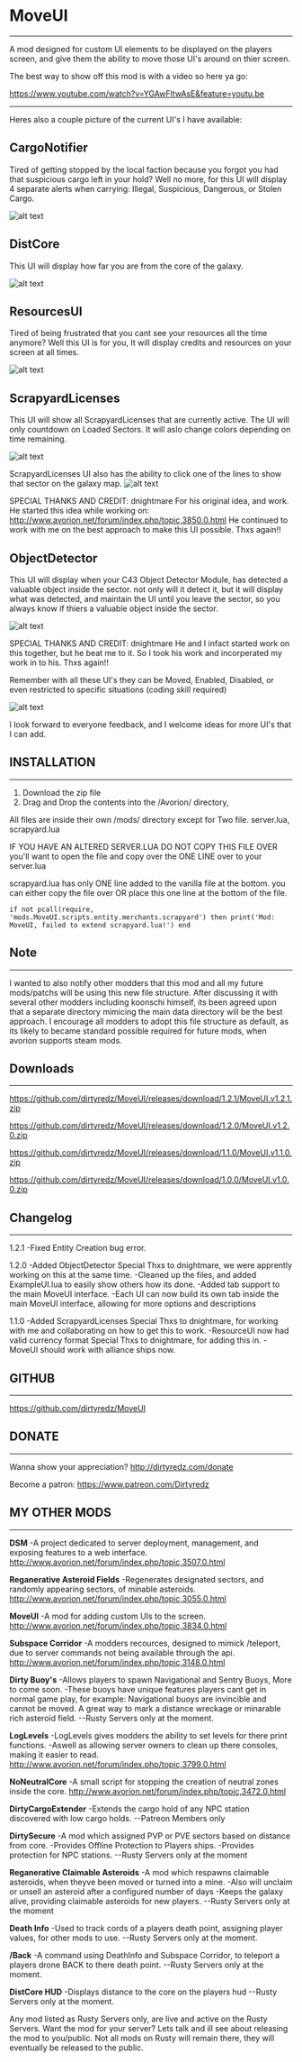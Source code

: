 # MoveUI

___
A mod designed for custom UI elements to be displayed on the players screen, and give them the ability to move those UI's around on thier screen.

The best way to show off this mod is with a video so here ya go:

https://www.youtube.com/watch?v=YGAwFltwAsE&feature=youtu.be
___

Heres also a couple picture of the current UI's I have available:

## CargoNotifier
Tired of getting stopped by the local faction because you forgot you had that suspicious cargo left in your hold?
Well no more, for this UI will display 4 separate alerts when carrying: Illegal, Suspicious, Dangerous, or Stolen Cargo.

![alt text](https://imgur.com/L3vK83V.png)


## DistCore
This UI will display how far you are from the core of the galaxy.

![alt text](https://imgur.com/HOwmJjF.png)


## ResourcesUI
Tired of being frustrated that you cant see your resources all the time anymore?
Well this UI is for you, It will display credits and resources on your screen at all times.

![alt text](https://imgur.com/w7rYjMM.png)

## ScrapyardLicenses
This UI will show all ScrapyardLicenses that are currently active.
The UI will only countdown on Loaded Sectors.
It will aslo change colors depending on time remaining.

![alt text](https://imgur.com/R26PXPS.png)

ScrapyardLicenses UI also has the ability to click one of the lines to show that sector on the galaxy map.
![alt text](https://imgur.com/SYqJIAy.png)

SPECIAL THANKS AND CREDIT: dnightmare
For his original idea, and work. He started this idea while working on: http://www.avorion.net/forum/index.php/topic,3850.0.html
He continued to work with me on the best approach to make this UI possible.
Thxs again!!

## ObjectDetector
This UI will display when your C43 Object Detector Module, has detected a valuable object inside the sector.
not only will it detect it, but it will display what was detected, and maintain the UI until you leave the sector, so you always know if thiers a valuable object inside the sector.

![alt text](https://imgur.com/6gdhrMw.png)

SPECIAL THANKS AND CREDIT: dnightmare
He and I infact started work on this together, but he beat me to it.
So I took his work and incorperated my work in to his.
Thxs again!!

Remember with all these UI's they can be Moved, Enabled, Disabled, or even restricted to specific situations (coding skill required)

![alt text](https://imgur.com/oy5WRlG.png)

I look forward to everyone feedback, and I welcome ideas for more UI's that I can add.

## INSTALLATION
___
1. Download the zip file
2. Drag and Drop the contents into the /Avorion/ directory,

All files are inside their own /mods/ directory except for Two file.
server.lua,
scrapyard.lua

IF YOU HAVE AN ALTERED SERVER.LUA DO NOT COPY THIS FILE OVER
you'll want to open the file and copy over the ONE LINE over to your server.lua

scrapyard.lua has only ONE line added to the vanilla file at the bottom.
you can either copy the file over OR place this one line at the bottom of the file.

    if not pcall(require, 'mods.MoveUI.scripts.entity.merchants.scrapyard') then print('Mod: MoveUI, failed to extend scrapyard.lua!') end

## Note
___
I wanted to also notify other modders that this mod and all my future mods/patchs will be using this new file structure.
After discussing it with several other modders including koonschi himself, its been agreed upon that a separate directory mimicing the main data directory will be the best approach.
I encourage all modders to adopt this file structure as default, as its likely to became standard possible required for future mods, when avorion supports steam mods.

## Downloads
___
https://github.com/dirtyredz/MoveUI/releases/download/1.2.1/MoveUI.v1.2.1.zip

https://github.com/dirtyredz/MoveUI/releases/download/1.2.0/MoveUI.v1.2.0.zip

https://github.com/dirtyredz/MoveUI/releases/download/1.1.0/MoveUI.v1.1.0.zip

https://github.com/dirtyredz/MoveUI/releases/download/1.0.0/MoveUI.v1.0.0.zip


## Changelog
___
1.2.1
  -Fixed Entity Creation bug error.

1.2.0
  -Added ObjectDetector
      Special Thxs to dnightmare, we were apprently working on this at the same time.
  -Cleaned up the files, and added ExampleUI.lua to easily show others how its done.
  -Added tab support to the main MoveUI interface.
  -Each UI can now build its own tab inside the main MoveUI interface, allowing for more options and descriptions

1.1.0
  -Added ScrapyardLicenses
      Special Thxs to dnightmare, for working with me and collaborating on how to get this to work.
  -ResourceUI now had valid currency format
      Special Thxs to dnightmare, for adding this in.
  -MoveUI should work with alliance ships now.

## GITHUB
___
https://github.com/dirtyredz/MoveUI


## DONATE
___
Wanna show your appreciation?
http://dirtyredz.com/donate

Become a patron:
https://www.patreon.com/Dirtyredz


## MY OTHER MODS
___
__DSM__
-A project dedicated to server deployment, management, and exposing features to a web interface.
http://www.avorion.net/forum/index.php/topic,3507.0.html

__Reganerative Asteroid Fields__
-Regenerates designated sectors, and randomly appearing sectors, of minable asteroids.
http://www.avorion.net/forum/index.php/topic,3055.0.html

__MoveUI__
-A mod for adding custom UIs to the screen.
http://www.avorion.net/forum/index.php/topic,3834.0.html

__Subspace Corridor__
-A modders recources, designed to mimick /teleport, due to server commands not being available through the api.
http://www.avorion.net/forum/index.php/topic,3148.0.html

__Dirty Buoy's__
-Allows players to spawn Navigational and Sentry Buoys, More to come soon.
-These buoys have unique features players cant get in normal game play, for example: Navigational buoys are invincible and cannot be moved. A great way to mark a distance wreckage or minarable rich asteroid field.
--Rusty Servers only at the moment.

__LogLevels__
-LogLevels gives modders the ability to set levels for there print functions.
-Aswell as allowing server owners to clean up there consoles, making it easier to read.
http://www.avorion.net/forum/index.php/topic,3799.0.html

__NoNeutralCore__
-A small script for stopping the creation of neutral zones inside the core.
http://www.avorion.net/forum/index.php/topic,3472.0.html

__DirtyCargoExtender__
-Extends the cargo hold of any NPC station discovered with low cargo holds.
--Patreon Members only

__DirtySecure__
-A mod which assigned PVP or PVE sectors based on distance from core.
-Provides Offline Protection to Players ships.
-Provides protection for NPC stations.
--Rusty Servers only at the moment

__Reganerative Claimable Asteroids__
-A mod which respawns claimable asteroids, when theyve been moved or turned into a mine.
-Also will unclaim or unsell an asteroid after a configured number of days
-Keeps the galaxy alive, providing claimable asteroids for new players.
--Rusty Servers only at the moment

__Death Info__
-Used to track cords of a players death point, assigning player values, for other mods to use.
--Rusty Servers only at the moment.

__/Back__
-A command using DeathInfo and Subspace Corridor, to teleport a players drone BACK to there death point.
--Rusty Servers only at the moment.

__DistCore HUD__
-Displays distance to the core on the players hud
--Rusty Servers only at the moment.

Any mod listed as Rusty Servers only, are live and active on the Rusty Servers.
Want the mod for your server? Lets talk and ill see about releasing the mod to you/public.
Not all mods on Rusty will remain there, they will eventually be released to the public.

